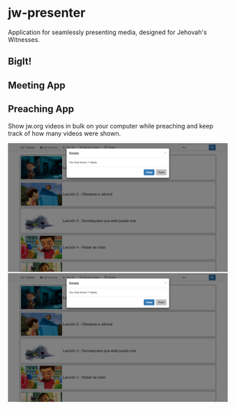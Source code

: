# jw-presenter
Application for seamlessly presenting media, designed for Jehovah's Witnesses.

## BigIt!

## Meeting App

## Preaching App
Show jw.org videos in bulk on your computer while preaching and keep track of how many videos were shown.

![Filter on "Jehova"](/assets/screenshots/details-7-videos.png?raw=true "Filter on Jehova")
![Showing the details](/assets/screenshots/details-7-videos.png?raw=true "Showing the details")
